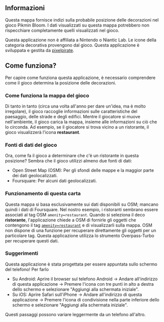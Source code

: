 ## Informazioni

Questa mappa fornisce indizi sulla probabile posizione delle decorazioni nel gioco Pikmin Bloom. I dati visualizzati su questa mappa potrebbero non rispecchiare completamente quelli visualizzati nel gioco.

Questa applicazione non è affiliata a Nintendo o Niantic Lab. Le icone della categoria decorativa provengono dal gioco. Questa applicazione è sviluppata e gestita da [pixelpirate](https://pixelpirate.fr).

## Come funziona?

Per capire come funziona questa applicazione, è necessario comprendere come il gioco determina la posizione delle decorazioni.

### Come funziona la mappa del gioco

Di tanto in tanto (circa una volta all'anno per dare un'idea, ma è molto irregolare), il gioco raccoglie informazioni sulle caratteristiche del paesaggio, delle strade e degli edifici.
Mentre il giocatore si muove nell'ambiente, il gioco carica la mappa, insieme alle informazioni su ciò che lo circonda.
Ad esempio, se il giocatore si trova vicino a un ristorante, il gioco visualizzerà l'icona **restaurant**.

### Fonti di dati del gioco

Ora, come fa il gioco a determinare che c'è un ristorante in questa posizione? Sembra che il gioco utilizzi almeno due fonti di dati:

- Open Street Map (OSM): Per gli sfondi delle mappe e la maggior parte dei dati geolocalizzati.
- Foursquare: Per alcuni dati geolocalizzati.

### Funzionamento di questa carta

Questa mappa si basa esclusivamente sui dati disponibili su OSM; mancano quindi i dati di Foursquare. Nel nostro esempio, i ristoranti sembrano essere associati al tag OSM `amenity=restaurant`.
Quando si seleziona il deco **ristorante**, l'applicazione chiede a OSM di fornirle gli oggetti che contengono il tag [`amenity=restaurant`](https://wiki.openstreetmap.org/wiki/Key:amenity) e di visualizzarli sulla mappa.
OSM non dispone di una funzione per recuperare direttamente gli oggetti per un particolare tag. Questa applicazione utilizza lo strumento Overpass-Turbo per recuperare questi dati.

### Suggerimenti

Questa applicazione è stata progettata per essere appuntata sullo schermo del telefono! Per farlo
- Su Android: Aprire il browser sul telefono Android -> Andare all'indirizzo di questa applicazione -> Premere l'icona con tre punti in alto a destra dello schermo e selezionare "Aggiungi alla schermata iniziale".
- Su iOS: Aprire Safari sull'iPhone -> Andare all'indirizzo di questa applicazione -> Premere l'icona di condivisione nella parte inferiore dello schermo e selezionare "Aggiungi alla schermata iniziale".

Questi passaggi possono variare leggermente da un telefono all'altro.